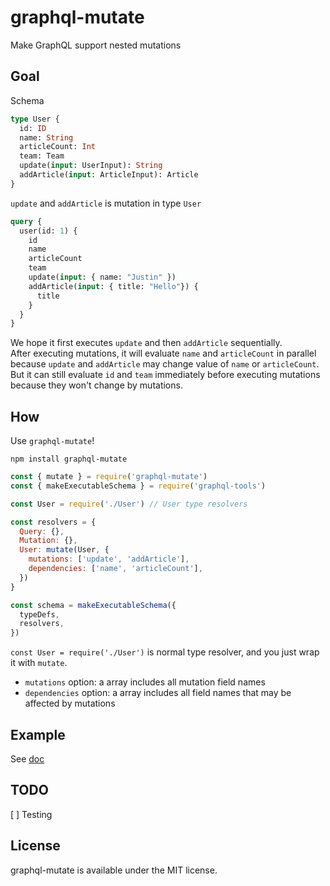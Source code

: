 # graphql-mutate

Make GraphQL support nested mutations

## Goal

Schema
```graphql
type User {
  id: ID
  name: String
  articleCount: Int
  team: Team
  update(input: UserInput): String
  addArticle(input: ArticleInput): Article
}
```
`update` and `addArticle` is mutation in type `User`

```graphql
query {
  user(id: 1) {
    id
    name
    articleCount
    team
    update(input: { name: "Justin" })
    addArticle(input: { title: "Hello"}) {
      title
    }
  }
}
```
We hope it first executes `update` and then `addArticle` sequentially.  
After executing mutations, it will evaluate `name` and `articleCount` in parallel because `update` and `addArticle` may change value of `name` or `articleCount`.  
But it can still evaluate `id` and `team` immediately before executing mutations because they won't change by mutations.

## How
Use `graphql-mutate`!

```shell
npm install graphql-mutate
```

```js
const { mutate } = require('graphql-mutate')
const { makeExecutableSchema } = require('graphql-tools')

const User = require('./User') // User type resolvers

const resolvers = {
  Query: {},
  Mutation: {},
  User: mutate(User, {
    mutations: ['update', 'addArticle'],
    dependencies: ['name', 'articleCount'],
  })
}

const schema = makeExecutableSchema({
  typeDefs,
  resolvers,
})
```
`const User = require('./User')` is normal type resolver, and you just wrap it with `mutate`.  
* `mutations` option: a array includes all mutation field names
* `dependencies` option: a array includes all field names that may be affected by mutations

## Example
See [doc](https://github.com/oney/graphql-mutate/tree/master/example)

## TODO
[ ] Testing


## License

graphql-mutate is available under the MIT license.

